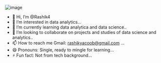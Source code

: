 ![image](https://github.com/user-attachments/assets/3ee73fc0-edd2-4a5f-88ba-2ddcabfd99de)






- 👋 Hi, I’m @Rashik4
- 👀 I’m interested in data analytics...
- 🌱 I’m currently learning data analytica and data science..
- 💞️ I’m looking to collaborate on projects and studies of data science and analytics..
- 📫 How to reach me Gmail: rashikyacoob@gmail.com ...
- 😄 Pronouns: Single, ready to mingle for learning...
- ⚡ Fun fact: Not from tech background...

<!---
Rashik4/Rashik4 is a ✨ special ✨ repository because its `README.md` (this file) appears on your GitHub profile.
You can click the Preview link to take a look at your changes.
--->
